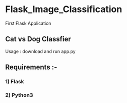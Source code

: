 # Flask_Image_Classification
First Flask Application
## Cat vs Dog Classfier 
Usage : download and run app.py
## Requirements :-
   ### 1) Flask 
   ### 2) Python3 

